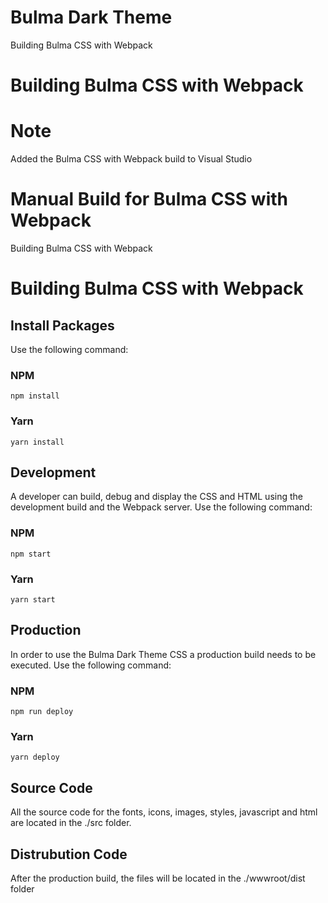 # Bulma Dark Theme

Building Bulma CSS with Webpack

# Building Bulma CSS with Webpack

# Note

Added the Bulma CSS with Webpack build to Visual Studio

# Manual Build for Bulma CSS with Webpack

Building Bulma CSS with Webpack

# Building Bulma CSS with Webpack

## Install Packages

Use the following command:

### NPM

```
npm install
```

### Yarn

```
yarn install
```

## Development

A developer can build, debug and display the CSS and HTML using the development build and the Webpack server.
Use the following command:

### NPM

```
npm start
```

### Yarn

```
yarn start
```

## Production

In order to use the Bulma Dark Theme CSS a production build needs to be executed.
Use the following command:

### NPM

```
npm run deploy
```

### Yarn

```
yarn deploy
```

## Source Code

All the source code for the fonts, icons, images, styles, javascript and html are located in the ./src folder.

## Distrubution Code

After the production build, the files will be located in the ./wwwroot/dist folder
